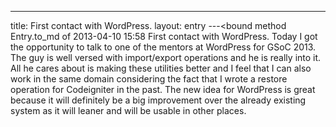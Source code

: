 ---
title: First contact with WordPress.
layout: entry
---<bound method Entry.to_md of 2013-04-10 15:58 First contact with WordPress.
Today I got the opportunity to talk to one of the mentors at WordPress for GSoC 2013. The guy is well versed with import/export operations and he is really into it. All he cares about is making these utilities better and I feel that I can also work in the same domain considering the fact that I wrote a restore operation for Codeigniter in the past. The new idea for WordPress is great because it will definitely be a big improvement over the already existing system as it will leaner and will be usable in other places.
>